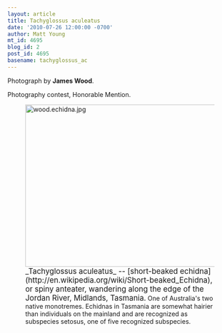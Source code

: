 ```yaml
---
layout: article
title: Tachyglossus aculeatus
date: '2010-07-26 12:00:00 -0700'
author: Matt Young
mt_id: 4695
blog_id: 2
post_id: 4695
basename: tachyglossus_ac
---
```

Photograph by **James Wood**.

Photography contest, Honorable Mention.


<figure>
<img src="http://pandasthumb.org/archives/2010/07/18/wood.echidna.jpg" alt="wood.echidna.jpg" width="500" height="364" />
<figcaption markdown="span">
<big>_Tachyglossus aculeatus_ -- [short-beaked echidna](http://en.wikipedia.org/wiki/Short-beaked_Echidna), or spiny anteater, wandering along the edge of the Jordan River, Midlands, Tasmania.</big> One of Australia's two native monotremes. Echidnas in Tasmania are somewhat hairier than individuals on the mainland and are recognized as subspecies setosus, one of five recognized subspecies.

</figcaption>
</figure>
